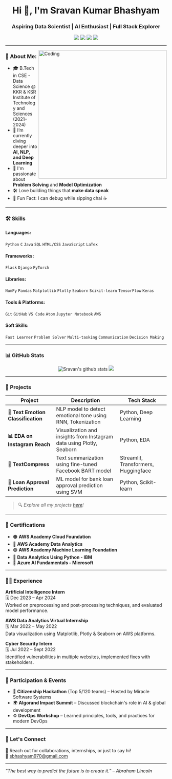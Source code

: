 <!-- Profile Header -->
<h1 align="center">Hi 👋, I'm Sravan Kumar Bhashyam</h1>
<h3 align="center">Aspiring Data Scientist | AI Enthusiast | Full Stack Explorer</h3>

<p align="center">
  <a href="mailto:sbhashyam970@gmail.com"><img src="https://img.shields.io/badge/email-%23D14836.svg?&style=for-the-badge&logo=gmail&logoColor=white" /></a>
  <a href="https://www.linkedin.com/in/sravan-bhashyam" target="_blank"><img src="https://img.shields.io/badge/linkedin-%230077B5.svg?&style=for-the-badge&logo=linkedin&logoColor=white" /></a>
  <a href="https://github.com/Bhashyam39" target="_blank"><img src="https://img.shields.io/badge/github-%23121011.svg?&style=for-the-badge&logo=github&logoColor=white" /></a>
  <a href="https://github.com/Bhashyam39/blob/main/Sravan_Kumar_Resume.pdf" target="_blank"><img src="https://img.shields.io/badge/Resume-%2300C853.svg?&style=for-the-badge&logo=adobeacrobatreader&logoColor=white" /></a>
</p>


---

<img align="right" alt="Coding" width="400" src="https://cdn.dribbble.com/users/1162077/screenshots/3848914/programmer.gif" />

### 💫 About Me:
- 🎓 B.Tech in CSE - Data Science @ KKR & KSR Institute of Technology and Sciences (2021–2024)  
- 🌱 I’m currently diving deeper into **AI, NLP, and Deep Learning**
- 🧠 I'm passionate about **Problem Solving** and **Model Optimization**
- 🛠️ Love building things that **make data speak**
- 🧩 Fun Fact: I can debug while sipping chai ☕

---

### 🛠️ Skills

#### Languages:
`Python` `C` `Java` `SQL` `HTML/CSS` `JavaScript` `LaTex`

#### Frameworks:
`Flask` `Django` `PyTorch`

#### Libraries:
`NumPy` `Pandas` `Matplotlib` `Plotly` `Seaborn` `Scikit-learn` `TensorFlow` `Keras`

#### Tools & Platforms:
`Git` `GitHub` `VS Code` `Atom` `Jupyter Notebook` `AWS`

#### Soft Skills:
`Fast Learner` `Problem Solver` `Multi-tasking` `Communication` `Decision Making`

---

### 📊 GitHub Stats
<p align="center">
  <img src="https://github-readme-stats.vercel.app/api?username=Bhashyam39&show_icons=true&theme=radical" alt="Sravan's github stats" />
  <img src="https://github-readme-stats.vercel.app/api/top-langs/?username=Bhashyam39&layout=compact&theme=radical" />
</p>

---

### 🚀 Projects

| Project | Description | Tech Stack |
|--------|-------------|------------|
| **🧠 Text Emotion Classification** | NLP model to detect emotional tone using RNN, Tokenization | Python, Deep Learning |
| **📊 EDA on Instagram Reach** | Visualization and insights from Instagram data using Plotly, Seaborn | Python, EDA |
| **📝 TextCompress** | Text summarization using fine-tuned Facebook BART model | Streamlit, Transformers, Huggingface |
| **🏦 Loan Approval Prediction** | ML model for bank loan approval prediction using SVM | Python, Scikit-learn |

> 🔍 _Explore all my projects [here](https://github.com/Bhashyam39?tab=repositories)!_

---

### 📜 Certifications

- 🟠 **AWS Academy Cloud Foundation**
- 🔵 **AWS Academy Data Analytics**
- 🟣 **AWS Academy Machine Learning Foundation**
- 🧪 **Data Analytics Using Python - IBM**
- 🧠 **Azure AI Fundamentals - Microsoft**

---

### 👨‍💼 Experience

**Artificial Intelligence Intern**  
🗓️ Dec 2023 – Apr 2024  
Worked on preprocessing and post-processing techniques, and evaluated model performance.

**AWS Data Analytics Virtual Internship**  
🗓️ Mar 2022 – May 2022  
Data visualization using Matplotlib, Plotly & Seaborn on AWS platforms.

**Cyber Security Intern**  
🗓️ Jul 2022 – Sept 2022  
Identified vulnerabilities in multiple websites, implemented fixes with stakeholders.

---

### 🏅 Participation & Events

- 🧠 **Citizenship Hackathon** (Top 5/120 teams) – Hosted by Miracle Software Systems
- 🌍 **Algorand Impact Summit** – Discussed blockchain's role in AI & global development
- ⚙️ **DevOps Workshop** – Learned principles, tools, and practices for modern DevOps

---

### 🧭 Let's Connect

💌 Reach out for collaborations, internships, or just to say hi!  
📧 sbhashyam970@gmail.com

---

_“The best way to predict the future is to create it.” – Abraham Lincoln_

